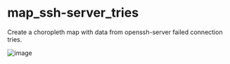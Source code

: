 # map_ssh-server_tries
Create a choropleth map with data from openssh-server failed connection tries.

![image](https://user-images.githubusercontent.com/118558122/236390545-213b0dd7-9e8d-4b5d-bb41-379bdf6adceb.png)

